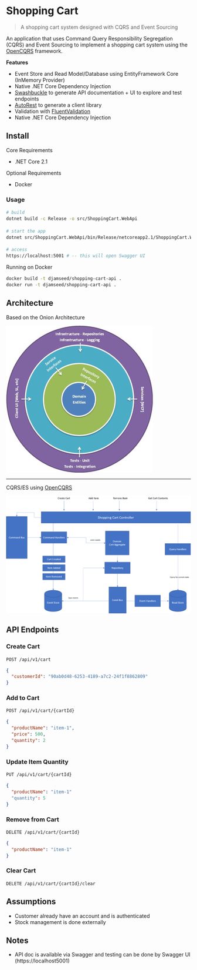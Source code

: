 # Shopping Cart

> A shopping cart system designed with CQRS and Event Sourcing

An application that uses Command Query Responsibility Segregation (CQRS) and Event Sourcing to implement a shopping cart system using the [OpenCQRS](https://github.com/OpenCQRS) framework.

**Features**

- Event Store and Read Model/Database using EntityFramework Core (InMemory Provider)
- Native .NET Core Dependency Injection
- [Swashbuckle](https://github.com/domaindrivendev/Swashbuckle.AspNetCore) to generate API documentation + UI to explore and test endpoints
- [AutoRest](https://github.com/Azure/autorest) to generate a client library
- Validation with [FluentValidation](https://github.com/JeremySkinner/FluentValidation)
- Native .NET Core Dependency Injection

## Install

Core Requirements

- .NET Core 2.1

Optional Requirements

- Docker

### Usage

```sh
# build
dotnet build -c Release -o src/ShoppingCart.WebApi

# start the app
dotnet src/ShoppingCart.WebApi/bin/Release/netcoreapp2.1/ShoppingCart.WebApi.dll

# access
https://localhost:5001 # -- this will open Swagger UI
```

Running on Docker

```sh
docker build -t djamseed/shopping-cart-api .
docker run -t djamseed/shopping-cart-api .
```

## Architecture

Based on the Onion Architecture

![Onion Architecture](assets/onion.jpg)

---

CQRS/ES using [OpenCQRS](https://github.com/OpenCQRS)

![Architecture](assets/architecture.png)

## API Endpoints

### Create Cart

```curl
POST /api/v1/cart
```

```json
{
  "customerId": "90ab0d48-6253-4189-a7c2-24f1f8862809"
}
```

### Add to Cart

```curl
POST /api/v1/cart/{cartId}
```

```json
{
  "productName": "item-1",
  "price": 500,
  "quantity": 2
}
```

### Update Item Quantity

```curl
PUT /api/v1/cart/{cartId}
```

```json
{
  "productName": "item-1"
  "quantity": 5
}
```

### Remove from Cart

```curl
DELETE /api/v1/cart/{cartId}
```

```json
{
  "productName": "item-1"
}
```

### Clear Cart

```curl
DELETE /api/v1/cart/{cartId}/clear
```

## Assumptions

- Customer already have an account and is authenticated
- Stock management is done externally

## Notes

- API doc is available via Swagger and testing can be done by Swagger UI (https://localhost5001)
